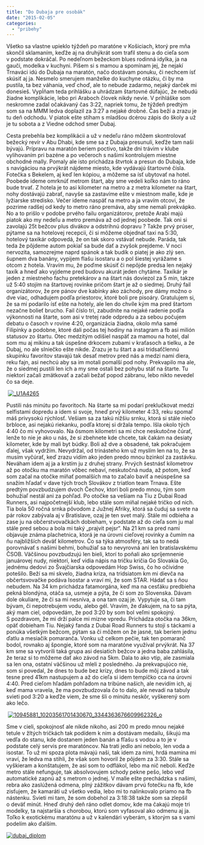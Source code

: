 ```yaml
---
title: "Do Dubaja pre osobák"
date: "2015-02-05"
categories: 
  - "pribehy"
---
```


Všetko sa vlastne upieklo týždeň po maratóne v Košiciach, ktorý pre mňa skončil sklamaním, keďže aj na druhýkrát som trafil stenu a do cieľa som v podstate dokráčal. Po nedeľnom bežeckom blues rodinná idylka, ja na gauči, modelka v kuchyni. Píšem si s mamou a spomínam jej, že nejakí Trnaváci idú do Dubaja na maratón, načo dostávam ponuku, či nechcem ísť skúsiť aj ja. Nesmelo smerujem manželke do kuchyne otázku, či by ma pustila, ta bez váhania, veď choď, ale to nebude zadarmo, nejaký darček mi donesieš. Vypĺňam teda prihlášku a uhrádzam štartovné dúfajúc, že nebudú žiadne komplikácie, lebo pri Araboch človek nikdy nevie. V prihláške som neskromne zadal očakávaný čas 3:22, napriek tomu, že týždeň predtým som sa na MMM ledva doplazil za 3:27 a nejaké drobné. Čas beží a zrazu je tu deň odchodu. V piatok ešte stíham s mladšou dcérou zápis do školy a už je tu sobota a z Viedne odchod smer Dubaj.

Cesta prebehla bez komplikácii a už v nedeľu ráno môžem skontrolovať bežecký revír v Abu Dhabi, kde sme sa z Dubaja presunuli, keďže tam naši bývajú. Prípravu na maratón beriem poctivo, takže dni trávim v klube vylihovaním pri bazéne a po večeroch s našimi kontrolujem miestne obchodné mally. Pomaly ale isto prichádza štvrtok a presun do Dubaja, kde s navigáciou na prvýkrát nájdeme miesto, kde vydávajú štartovné čísla. Fotečka s Bekelem, aj keď len kópiou, a môžeme sa ísť ubytovať na hotel. Poobede ideme omrknúť metrom štart, aby sme vedeli koľko nám to ráno bude trvať. Z hotela je to asi kilometer na metro a z metra kilometer na štart, nohy dostávajú zabrať, navyše sa zastavíme ešte v miestnom malle, kde je lyžiarske stredisko. Večer ideme naspäť na metro a ja vravím otcovi, že pozrime radšej od kedy to metro ráno premáva, aby sme nemali prekvápko. No a to prišlo v podobe prvého failu organizátorov, pretože Arabi majú piatok ako my nedeľu a metro premáva až od jednej poobede. Tak oni si zavolajú 25t bežcov plus divákov a odstrihnú dopravu ? Takže prvý prúser, pýtame sa na hotelovej recepcii, či si môžeme objednať taxi na 5:30, hotelový taxikár odpovedá, že on tak skoro vstávať nebude. Paráda, tak teda že pôjdeme autom pokiaľ sa bude dať a zvyšok prejdeme. V noci nervozita, samozrejme naprd spánok a tak budík o piatej je ako zlý sen. šupnem dva banány, vypijem flašu isostaru a o pol šiestej vyrážame s otcom z hotela. Vravím mu, že poďme skúsiť či nepôjde predsa len nejaký taxík a hneď ako vyjdeme pred budovu akurát jeden chytáme. Taxikár je jeden z miestneho fachu pretekárov a na štart nás doviezol za 5 min, takze už 5:40 stojím na štartovej rovinke pričom štart je až o siedmej. Druhý fail organizátorov, že pre pánov dve kabínky ako záchody, pre dámy možno o dve viac, odhadujem podľa priestorov, ktoré boli pre pisoáry. Gratulujem si, že sa mi podarilo ísť ešte na hotely, ale len do chvíle kým ma pred štartom nezačne bolieť brucho. Fail číslo tri, zabudnite na nejaké radenie podľa výkonnosti na štarte, som asi v tretej rade odpredu a za sebou počujem debatu o časoch v rovine 4:20, organizácia žiadna, okolo mňa samé Filipínky a podobne, ktoré dali počas tej hodiny na instagram a fb asi milión statusov zo štartu. Otec medzitým odišiel naspäť za mamou na hotel, dal som mu aj mikinu a tak úspešne drkocem zubami v kraťasoch a tielku, a že Dubaj, no ale slniečko ešte nikde. Zrazu je tu štart a asi tridsaťčlennú skupinku favoritov stavajú tak desať metrov pred nás a medzi nami diera, reku fajn, asi nechcú aby sa im motali pomalší pod nohy. Prekvapilo ma ale, že o siedmej pustili len ich a my sme ostali bez pohybu stáť na štarte. Tu niektorí začali zmätkovať a začali bežať popod zábranu, lebo nikto nevedel čo sa deje.

 [![_U1A4265](images/U1A4265-300x200.jpg)](http://bernohy.sk/wp-content/uploads/2015/02/U1A4265.jpg)

Pustili nás minútu po favoritoch. Na štarte sa mi podarí preklučkovat medzi selfistami dopredu a idem si svoje, hneď prvý kilometer 4:33, reku spomaľ máš privysokú rýchlosť. Vešiam sa za takú nižšiu srnku, ktorá si stále niečo brbloce, asi nejakú riekanku, podľa ktorej si držala tempo. Išla okolo tých 4:40 čo mi vyhovovalo. Na ôsmom kilometri sa mi chce neskutočne čúrať, lenže to nie je ako u nás, že si zbehnete kde chcete, tak čakám na desiaty kilometer, kde by mali byt búdky. Boli až dve a obsadené, tak pokračujem ďalej, však vydržím. Nevydržal, od trinásteho km už myslím len na to, že sa musím vyčúrať, keď zrazu vidím ako jeden predo mnou bzinkol za zastávku. Neváham idem aj ja a krstím ju z druhej strany. Prvých šestnásť kilometrov až po otočku ma maratón vôbec nebaví, neskutočná nuda, až potom, keď som začal na otočke míňať pomalších ma to začalo baviť a neúspešne sa snažím hľadať v dave tých troch Slovákov z triatlon team Trnava. Ešte predtým povzbudzujem dvoch Čechov, ktorí boli predo mnou, tým som bohužiaľ nestál ani za pohľad. Po otočke sa vešiam na Tiu z Dubai Road Runners, asi najpočetnejší klub, lebo stále som míňal nejaké tričko od nich. Tia bola 50 ročná srnka pôvodom z Južnej Afriky, ktorá sa čuduj sa svete na pár rokov zabývala aj v Bratislave, ozaj je ten svet malý. Stále mi odbieha a zase ju na občerstvovačkách dobieham, v podstate až do cieľa som ju mal stále pred sebou a bola mi taký „prajvit pejsr“. Na 21 km sa pred nami objavuje známa plachetnica, ktorá je na úrovni cieľovej rovinky a čumím na ňu najbližších deväť kilometrov. Čo sa týka atmosféry, tak sa to nedá porovnávať s našimi behmi, bohužiaľ sa to nevyrovná ani len bratislavskému ČSOB. Väčšinou povzbudzujú len bieli, ktorí to poňali ako spríjemnenie januárovej nudy, niektorí, keď vidia nápis na tričku kričia Go Slovakia Go, jednému dedovi zo Švajčiarska odpovedám Hop Swiss, čo ho očividne potešilo. Beží sa mi skvelo, žiadna kríza, na tridsiatom km mi dievča na občertsvovačke podáva Isostar a vraví mi, že som STAR. Hádať sa s ňou nebudem. Na 34 km prichádza fatamorgána, keď ma na cesťáku predbieha pekná blondýna, otáča sa, usmeje a pýta, že či som zo Slovenska. Dávam dole okuliare, že či sa mi nesníva, a ona tam ozaj je. Vypytuje sa, či tam bývam, či nepotrebujem vodu, alebo gél. Vravím, že ďakujem, na to sa pýta, aký mam ciel, odpovedám, že pod 3:20 by som bol veľmi spokojný. S pozdravom, že mi drží palce mi mizne vpredu. Prichádza otočka na 36km, opäť dobieham Tiu. Nejaký fanda z Dubai Road Runners tu stojí s táckami a ponúka všetkým bežcom, pýtam sa či môžem on že jasné, tak beriem jednu ďatlu a mesiačik pomaranča. Vonku už celkom pečie, tak ten pomaranč bodol, rovnako aj špongie, ktoré som na maratóne využíval prvýkrát. Na 37 km sme sa vytvorili taká grupa asi desiatich bežcov a jedna baba zahlásila, že teraz si to môžeme dať ako závod na 5km. Dala to ako vtip, ale zasmiala sa len ona, ostatní väčšinou už mleli z posledného. Ja prekvapujúco nie, som si povedal, že dnes to bude bez krízy, dnes to bude môj závod a tak tesne pred 41km nastupujem a až do cieľa si idem tempíčko cca na úrovni 4:40. Pred cieľom hľadám pohľadom na tribúne našich, ale nevidím ich, aj keď mama vravela, že ma povzbudzovala čo to dalo, ale nevadí na tabuly svieti pod 3:20 a keďže viem, že sme šli o minútu neskôr, vyškerený som ako lečo.

 [![10945881_10203561701430670_3344363676609962326_o](images/10945881_10203561701430670_3344363676609962326_o-300x169.jpg)](http://bernohy.sk/wp-content/uploads/2015/02/10945881_10203561701430670_3344363676609962326_o.jpg)

Sme v cieli, spokojnosť ale nikde nikoho, asi 200 m predo mnou nejaké tetule v žltých tričkách tak podídem k nim a dostávam medailu, šikujú ma vedľa do stanu, kde dostanem jeden banán a fľašu s vodou a to je v podstate celý servis pre maratóncov. Na trati jedlo ani nebolo, len voda a isostar. To už mi spoza plota mávajú naši, tak idem za nimi, hrdá mamina mi vraví, že ledva ma stihli, že však som hovoril že pôjdem za 3:30. Stále sa vyškieram a konštatujem, že asi som to odflákol, lebo ma nič nebolí. Keďže metro stále nefunguje, tak absolvovujem schody pekne pešo, lebo veď automatické zapnú až s metrom o jednej. V malle ešte prechádzka s našimi, rebra ako zaslúžená odmena, plný zážitkov dávam prvú fotečku na fb, kde zisťujem, že kamaráti už všetko vedia, lebo mi to nalinkovalo priamo na fb nástenku. Svieti mi tam, že som dobehol za 3:18:38 takže som sa zlepšil o deväť minút. Hneď druhý deň ráno odlet domov, kde ma čakajú moje tri modelky, ta najstaršia s chorobou, ktorú som vyfasoval ako odmenu aj ja. Toľko k exotickému maratónu a už v kalendári vyberám, s ktorým sa s vami podelím ako ďalším.

[![dubaj_diplom](images/dubaj_diplom-205x300.jpg)](http://bernohy.sk/wp-content/uploads/2015/02/dubaj_diplom.jpg)
